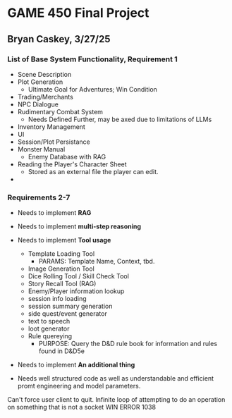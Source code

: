 # GAME 450 Final Project
## Bryan Caskey, 3/27/25

### List of Base System Functionality, Requirement 1
- Scene Description
- Plot Generation
  - Ultimate Goal for Adventures; Win Condition
- Trading/Merchants
- NPC Dialogue
- Rudimentary Combat System 
  - Needs Defined Further, may be axed due to limitations of LLMs
- Inventory Management
- UI
- Session/Plot Persistance
- Monster Manual 
  - Enemy Database with RAG
- Reading the Player's Character Sheet
  - Stored as an external file the player can edit.
- 

### Requirements 2-7
- Needs to implement **RAG**
  
- Needs to implement **multi-step reasoning**
  
- Needs to implement **Tool usage**
  - Template Loading Tool
    - PARAMS: Template Name, Context, tbd.
  - Image Generation Tool
  - Dice Rolling Tool / Skill Check Tool
  - Story Recall Tool (RAG)
  - Enemy/Player information lookup
  - session info loading
  - session summary generation
  - side quest/event generator
  - text to speech
  - loot generator
  - Rule quereying
    - PURPOSE: Query the D&D rule book for information and rules found in D&D5e
  
- Needs to implement **An additional thing**
  
- Needs well structured code as well as understandable and efficient promt engineering and model parameters.





Can't force user client to quit.
Infinite loop of attempting to do an operation on something that is not a socket WIN ERROR 1038